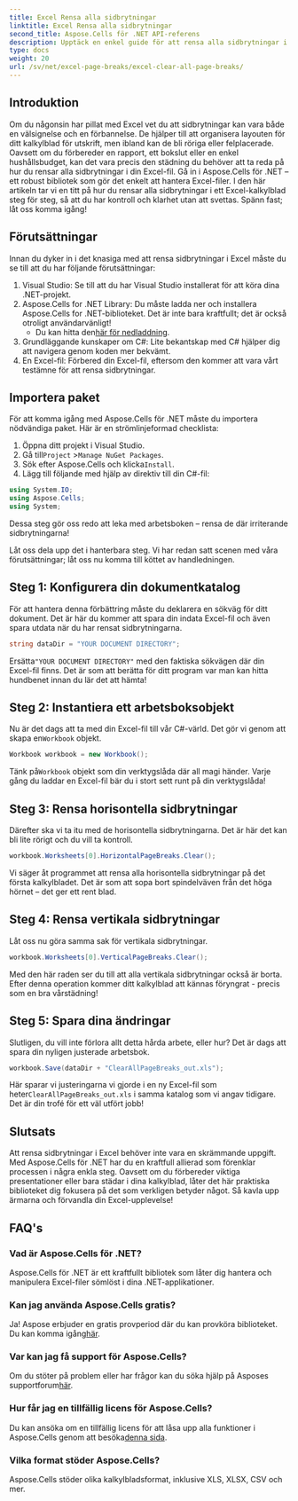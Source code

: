 ```yaml
---
title: Excel Rensa alla sidbrytningar
linktitle: Excel Rensa alla sidbrytningar
second_title: Aspose.Cells för .NET API-referens
description: Upptäck en enkel guide för att rensa alla sidbrytningar i Excel med Aspose.Cells för .NET. Följ vår steg-för-steg handledning för snabba resultat.
type: docs
weight: 20
url: /sv/net/excel-page-breaks/excel-clear-all-page-breaks/
---
```

## Introduktion

Om du någonsin har pillat med Excel vet du att sidbrytningar kan vara både en välsignelse och en förbannelse. De hjälper till att organisera layouten för ditt kalkylblad för utskrift, men ibland kan de bli röriga eller felplacerade. Oavsett om du förbereder en rapport, ett bokslut eller en enkel hushållsbudget, kan det vara precis den städning du behöver att ta reda på hur du rensar alla sidbrytningar i din Excel-fil. Gå in i Aspose.Cells för .NET – ett robust bibliotek som gör det enkelt att hantera Excel-filer. I den här artikeln tar vi en titt på hur du rensar alla sidbrytningar i ett Excel-kalkylblad steg för steg, så att du har kontroll och klarhet utan att svettas. Spänn fast; låt oss komma igång!

## Förutsättningar

Innan du dyker in i det knasiga med att rensa sidbrytningar i Excel måste du se till att du har följande förutsättningar:

1. Visual Studio: Se till att du har Visual Studio installerat för att köra dina .NET-projekt.
2. Aspose.Cells for .NET Library: Du måste ladda ner och installera Aspose.Cells for .NET-biblioteket. Det är inte bara kraftfullt; det är också otroligt användarvänligt!
   -  Du kan hitta den[här för nedladdning](https://releases.aspose.com/cells/net/).
3. Grundläggande kunskaper om C#: Lite bekantskap med C# hjälper dig att navigera genom koden mer bekvämt.
4. En Excel-fil: Förbered din Excel-fil, eftersom den kommer att vara vårt testämne för att rensa sidbrytningar.

## Importera paket

För att komma igång med Aspose.Cells för .NET måste du importera nödvändiga paket. Här är en strömlinjeformad checklista:

1. Öppna ditt projekt i Visual Studio.
2.  Gå till`Project` >`Manage NuGet Packages`.
3.  Sök efter Aspose.Cells och klicka`Install`.
4. Lägg till följande med hjälp av direktiv till din C#-fil:

```csharp
using System.IO;
using Aspose.Cells;
using System;
```

Dessa steg gör oss redo att leka med arbetsboken – rensa de där irriterande sidbrytningarna!

Låt oss dela upp det i hanterbara steg. Vi har redan satt scenen med våra förutsättningar; låt oss nu komma till köttet av handledningen.

## Steg 1: Konfigurera din dokumentkatalog

För att hantera denna förbättring måste du deklarera en sökväg för ditt dokument. Det är här du kommer att spara din indata Excel-fil och även spara utdata när du har rensat sidbrytningarna.

```csharp
string dataDir = "YOUR DOCUMENT DIRECTORY";
```
 Ersätta`"YOUR DOCUMENT DIRECTORY"` med den faktiska sökvägen där din Excel-fil finns. Det är som att berätta för ditt program var man kan hitta hundbenet innan du lär det att hämta!

## Steg 2: Instantiera ett arbetsboksobjekt

 Nu är det dags att ta med din Excel-fil till vår C#-värld. Det gör vi genom att skapa en`Workbook` objekt.

```csharp
Workbook workbook = new Workbook();
```
 Tänk på`Workbook` objekt som din verktygslåda där all magi händer. Varje gång du laddar en Excel-fil bär du i stort sett runt på din verktygslåda!

## Steg 3: Rensa horisontella sidbrytningar

Därefter ska vi ta itu med de horisontella sidbrytningarna. Det är här det kan bli lite rörigt och du vill ta kontroll.

```csharp
workbook.Worksheets[0].HorizontalPageBreaks.Clear();
```
Vi säger åt programmet att rensa alla horisontella sidbrytningar på det första kalkylbladet. Det är som att sopa bort spindelväven från det höga hörnet – det ger ett rent blad.

## Steg 4: Rensa vertikala sidbrytningar

Låt oss nu göra samma sak för vertikala sidbrytningar.

```csharp
workbook.Worksheets[0].VerticalPageBreaks.Clear();
```
Med den här raden ser du till att alla vertikala sidbrytningar också är borta. Efter denna operation kommer ditt kalkylblad att kännas föryngrat - precis som en bra vårstädning!

## Steg 5: Spara dina ändringar

Slutligen, du vill inte förlora allt detta hårda arbete, eller hur? Det är dags att spara din nyligen justerade arbetsbok.

```csharp
workbook.Save(dataDir + "ClearAllPageBreaks_out.xls");
```
 Här sparar vi justeringarna vi gjorde i en ny Excel-fil som heter`ClearAllPageBreaks_out.xls` i samma katalog som vi angav tidigare. Det är din trofé för ett väl utfört jobb!

## Slutsats

Att rensa sidbrytningar i Excel behöver inte vara en skrämmande uppgift. Med Aspose.Cells för .NET har du en kraftfull allierad som förenklar processen i några enkla steg. Oavsett om du förbereder viktiga presentationer eller bara städar i dina kalkylblad, låter det här praktiska biblioteket dig fokusera på det som verkligen betyder något. Så kavla upp ärmarna och förvandla din Excel-upplevelse!

## FAQ's

### Vad är Aspose.Cells för .NET?
Aspose.Cells för .NET är ett kraftfullt bibliotek som låter dig hantera och manipulera Excel-filer sömlöst i dina .NET-applikationer.

### Kan jag använda Aspose.Cells gratis?
 Ja! Aspose erbjuder en gratis provperiod där du kan provköra biblioteket. Du kan komma igång[här](https://releases.aspose.com/).

### Var kan jag få support för Aspose.Cells?
 Om du stöter på problem eller har frågor kan du söka hjälp på Asposes supportforum[här](https://forum.aspose.com/c/cells/9).

### Hur får jag en tillfällig licens för Aspose.Cells?
 Du kan ansöka om en tillfällig licens för att låsa upp alla funktioner i Aspose.Cells genom att besöka[denna sida](https://purchase.aspose.com/temporary-license/).

### Vilka format stöder Aspose.Cells?
Aspose.Cells stöder olika kalkylbladsformat, inklusive XLS, XLSX, CSV och mer.